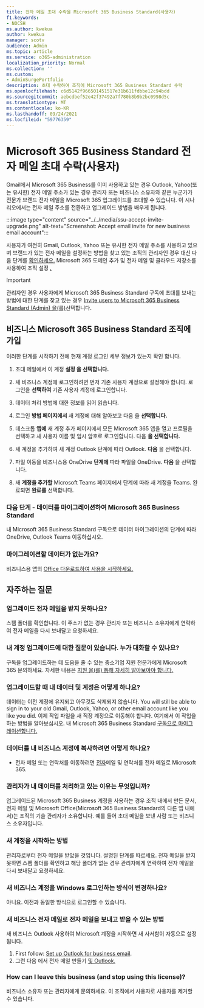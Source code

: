 ```yaml
---
title: 전자 메일 초대 수락을 Microsoft 365 Business Standard(사용자)
f1.keywords:
- NOCSH
ms.author: kwekua
author: kwekua
manager: scotv
audience: Admin
ms.topic: article
ms.service: o365-administration
localization_priority: Normal
ms.collection: ''
ms.custom:
- AdminSurgePortfolio
description: 초대 수락하여 조직에 Microsoft 365 Business Standard 수락
ms.openlocfilehash: c6d5142f966501451517e31b611fdbbe12c94bdd
ms.sourcegitcommit: aebcdbef52e42f37492a7f780b8b9b2bc0998d5c
ms.translationtype: MT
ms.contentlocale: ko-KR
ms.lasthandoff: 09/24/2021
ms.locfileid: "59776359"
---
```

# <a name="accept-an-email-invitation-to-a-microsoft-365-business-standard-subscription-user"></a>Microsoft 365 Business Standard 전자 메일 초대 수락(사용자)

Gmail에서 Microsoft 365 Business를 이미 사용하고 있는 경우 Outlook, Yahoo(또는 유사한) 전자 메일 주소가 있는 경우 관리자 또는 비즈니스 소유자와 같은 누군가가 전문가 브랜드 전자 메일을 Microsoft 365 업그레이드를 초대할 수 있습니다.  이 시나리오에서는 전자 메일 주소를 전환하고 업그레이드 방법을 배우게 됩니다.

:::image type="content" source="../../media/ssu-accept-invite-upgrade.png" alt-text="Screenshot: Accept email invite for new business email account":::

사용자가 여전히 Gmail, Outlook, Yahoo 또는 유사한 전자 메일 주소를 사용하고 있으며 브랜드가 있는 전자 메일을 설정하는 방법을 찾고 있는 조직의 관리자인 경우 대신 다음 단계를 [확인하세요.](../setup/add-domain.md) Microsoft 365 도메인 추가 및 전자 메일 및 클라우드 저장소를 사용하여 조직 설정 [.](../setup/setup-business-standard.md#finish-setting-up)

> [!IMPORTANT]
> 관리자인 경우 사용자에게 Microsoft 365 Business Standard 구독에 초대를 보내는 방법에 대한 단계를 찾고 있는 경우 [Invite users to Microsoft 365 Business Standard (Admin) 을(를)](admin-invite-business-standard.md)선택합니다.

## <a name="join-a-business-microsoft-365-business-standard-organization"></a>비즈니스 Microsoft 365 Business Standard 조직에 가입

이러한 단계를 시작하기 전에 현재 계정 로그인 세부 정보가 있는지 확인 합니다.

1. 초대 메일에서 이 계정 **설정 을 선택합니다.**

2. 새 비즈니스 계정에 로그인하려면 먼저 기존 사용자 계정으로 설정해야 합니다. 로그인을 **선택하여** 기존 사용자 계정에 로그인합니다.

3. 데이터 처리 방법에 대한 정보를 읽어 읽습니다.

4. 로그인 **방법 페이지에서** 새 계정에 대해 알아보고 다음 을 **선택합니다.**

5. 데스크톱 **앱에** 새 계정 추가 페이지에서 모든 Microsoft 365 앱을 열고 프로필을 선택하고 새 사용자 이름 및 임시 암호로 로그인합니다. 다음 **을 선택합니다.**

6. 새 계정을 추가하여 새 계정 Outlook 단계에 따라 Outlook.  **다음** 을 선택합니다.

7. 파일 이동을 비즈니스용 OneDrive **단계에** 따라 파일을 OneDrive. **다음** 을 선택합니다.

8. 새 **계정을 추가할** Microsoft Teams 페이지에서 단계에 따라 새 계정을 Teams. 완료되면 **완료를** 선택합니다.

### <a name="next-steps---migrate-your-data-to-microsoft-365-business-standard"></a>다음 단계 - 데이터를 마이그레이션하여 Microsoft 365 Business Standard

내 Microsoft 365 Business Standard 구독으로 데이터 마이그레이션의 단계에 따라 OneDrive, Outlook Teams 이동하십시오. [](migrate-data-business-standard.md)

### <a name="no-data-to-migrate"></a>마이그레이션할 데이터가 없는가요?

비즈니스용 앱의 [Office 다운로드하여 사용을 시작하세요.](https://support.microsoft.com/office/install-office-apps-from-office-365-dcf2d841-dac7-455b-9a77-fc8f7ee92702)

## <a name="frequently-asked-questions"></a>자주하는 질문

### <a name="i-didnt-receive-an-upgrade-email"></a>업그레이드 전자 메일을 받지 못하나요?

스팸 폴더를 확인합니다. 이 주소가 없는 경우 관리자 또는 비즈니스 소유자에게 연락하여 전자 메일을 다시 보내달고 요청하세요.

### <a name="i-have-a-question-about-upgrading-my-account-who-can-i-talk-to"></a>내 계정 업그레이드에 대한 질문이 있습니다. 누가 대화할 수 있나요?

구독을 업그레이드하는 데 도움을 줄 수 있는 중소기업 지원 전문가에게 Microsoft 365 문의하세요. 자세한 내용은 [지원 을(를) 통해 자세히 알아보아야 합니다.](../../business-video/get-help-support.md)

### <a name="what-happens-to-my-data-and-account-when-i-upgrade"></a>업그레이드할 때 내 데이터 및 계정은 어떻게 하나요?

데이터는 이전 계정에 유지되고 아무것도 삭제되지 않습니다.  You will still be able to sign in to your old Gmail, Outlook, Yahoo, or other email account like you like you did. 이제 작업 파일을 새 직장 계정으로 이동해야 합니다. 여기에서 이 작업을 하는 방법을 알아보십시오. 내 Microsoft 365 Business Standard [구독으로 마이그레이션합니다.](migrate-data-business-standard.md)

### <a name="how-can-i-copy-data-to-my-business-account"></a>데이터를 내 비즈니스 계정에 복사하려면 어떻게 하나요?

<!--- For steps on copying your data from your old OneDrive account to your new OneDrive for business account, check out: [Migrate data to my Microsoft 365 Business Standard subscription](migrate-data-business-standard.md).-->
- 전자 메일 또는 연락처를 이동하려면 [전자](../setup/migrate-email-and-contacts-admin.md)메일 및 연락처를 전자 메일로 Microsoft 365.

### <a name="why-does-it-say-my-admin-now-handles-my-data"></a>관리자가 내 데이터를 처리하고 있는 이유는 무엇입니까?

업그레이드된 Microsoft 365 Business 계정을 사용하는 경우 조직 내에서 만든 문서, 전자 메일 및 Microsoft Office(Microsoft 365 Business Standard의 다른 앱 내에서)는 조직의 기술 관리자가 소유합니다. 예를 들어 초대 메일을 보낸 사람 또는 비즈니스 소유자입니다.

### <a name="how-do-i-get-started-with-my-new-account"></a>새 계정을 시작하는 방법

관리자로부터 전자 메일을 받았을 것입니다. 설명된 단계를 따르세요. 전자 메일을 받지 못하면 스팸 폴더를 확인하고 해당 폴더가 없는 경우 관리자에게 연락하여 전자 메일을 다시 보내달고 요청하세요.

### <a name="does-the-way-i-login-to-windows-change-when-i-get-a-new-business-account"></a>새 비즈니스 계정을 Windows 로그인하는 방식이 변경하나요?

아니요. 이전과 동일한 방식으로 로그인할 수 있습니다.

### <a name="how-can-i-send-and-receive-emails-with-my-new-business-email"></a>새 비즈니스 전자 메일로 전자 메일을 보내고 받을 수 있는 방법

새 비즈니스 Outlook 사용하여 Microsoft 계정을 시작하면 새 사서함이 자동으로 설정됩니다.

1. First follow: [Set up Outlook for business email](../../business-video/setup-outlook.md).
2. 그런 다음 에서 전자 메일 만들기 [및 Outlook.](https://support.microsoft.com/office/create-and-send-email-in-outlook-19c32deb-08b6-4f90-a211-02bc5f77f360)

### <a name="how-can-i-leave-this-business-and-stop-using-this-license"></a>How can I leave this business (and stop using this license)?

비즈니스 소유자 또는 관리자에게 문의하세요. 이 조직에서 사용자로 사용자를 제거할 수 있습니다.

<!--1. Open any of your Microsoft 365 apps, like Word, Excel or PowerPoint, select your profile icon and then **Sign in with a different account**. Follow the steps and choose **Next** to set up Outlook.

2. Open Outlook, enter your new email address, and select **Connect**. Follow the steps and choose **Next** to set up OneDrive.

3. Select the OneDrive cloud icon from your taskbar and follow the steps to move your files to your new OneDrive for Business folder. Select **Next** to set up Microsoft Teams.

4. Open Teams, select your profile icon, and then **Add work or school account**. Follow the steps to add your new account to Teams. Select **I'm done** when Teams is set up.-->
